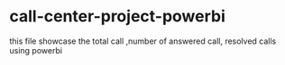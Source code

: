 # call-center-project-powerbi
this file showcase the total call ,number of answered call, resolved calls using powerbi
